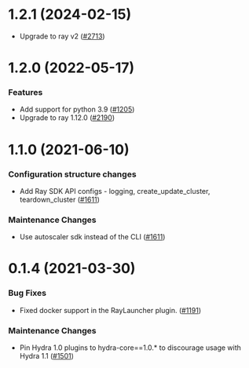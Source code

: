 1.2.1 (2024-02-15)
======================

- Upgrade to ray v2 ([#2713](https://github.com/facebookresearch/hydra/pull/2713))


1.2.0 (2022-05-17)
======================

### Features

- Add support for python 3.9 ([#1205](https://github.com/facebookresearch/hydra/issues/1205))
- Upgrade to ray 1.12.0 ([#2190](https://github.com/facebookresearch/hydra/issues/2190))


1.1.0 (2021-06-10)
=======================

### Configuration structure changes

- Add Ray SDK API configs - logging, create_update_cluster, teardown_cluster ([#1611](https://github.com/facebookresearch/hydra/issues/1611))

### Maintenance Changes

- Use autoscaler sdk instead of the CLI ([#1611](https://github.com/facebookresearch/hydra/issues/1611))


0.1.4 (2021-03-30)
==================

### Bug Fixes

- Fixed docker support in the RayLauncher plugin. ([#1191](https://github.com/facebookresearch/hydra/issues/1191))

### Maintenance Changes

- Pin Hydra 1.0 plugins to hydra-core==1.0.* to discourage usage with Hydra 1.1 ([#1501](https://github.com/facebookresearch/hydra/issues/1501))

